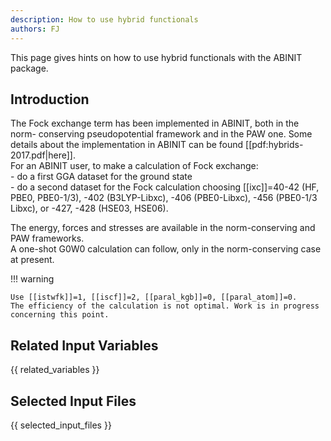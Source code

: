 ```yaml
---
description: How to use hybrid functionals
authors: FJ
---
```

<!--- This is the source file for this topics. Can be edited. -->

This page gives hints on how to use hybrid functionals with the ABINIT package.

## Introduction

The Fock exchange term has been implemented in ABINIT, both in the norm-
conserving pseudopotential framework and in the PAW one. Some details about
the implementation in ABINIT can be found [[pdf:hybrids-2017.pdf|here]].  
For an ABINIT user, to make a calculation of Fock exchange:  
\- do a first GGA dataset for the ground state  
\- do a second dataset for the Fock calculation choosing [[ixc]]=40-42 (HF,
PBE0, PBE0-1/3), -402 (B3LYP-Libxc), -406 (PBE0-Libxc), -456 (PBE0-1/3 Libxc),
or -427, -428 (HSE03, HSE06).

  
The energy, forces and stresses are available in the norm-conserving and PAW
frameworks.  
A one-shot G0W0 calculation can follow, only in the norm-conserving case at present.

!!! warning 

    Use [[istwfk]]=1, [[iscf]]=2, [[paral_kgb]]=0, [[paral_atom]]=0.  
    The efficiency of the calculation is not optimal. Work is in progress
    concerning this point.


## Related Input Variables

{{ related_variables }}

## Selected Input Files

{{ selected_input_files }}

